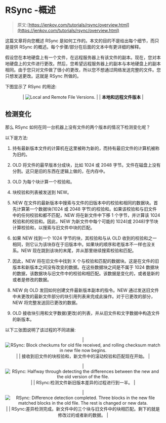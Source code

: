 # RSync -概述

> 原文:[https://jenkov.com/tutorials/rsync/overview.html](https://jenkov.com/tutorials/rsync/overview.html)

这篇文章将向您概述 RSync 是如何工作的。本文的目的不是给出每个细节，而只是提供 RSync 的概述。每个步骤/部分在后面的文本中有更详细的解释。

假设您在本地硬盘上有一个文件，在远程服务器上有该文件的副本。现在，您对本地硬盘上的文件进行更改。然后，您希望远程服务器上的副本与本地硬盘上的副本相同。由于您只对文件做了很小的更改，所以您不想通过网络发送完整的文件。您只想发送更改。这就是 RSync 所做的。

下图显示了 RSync 的用途:

<center>

| ![Local and Remote File Versions.](../Images/2fea49826298ffea6e5368101bae77dd.png) |
| **本地和远程文件版本** |

</center>

## 检测变化

那么 RSync 如何在同一台机器上没有文件的两个版本的情况下检测变化呢？

以下是方法:

1.  持有最新版本文件的计算机在这里被称为新的，而持有最旧文件的计算机被称为旧的。

2.  OLD 将文件的最早版本分成块，比如 1024 或 2048 字节。文件在磁盘上没有分割。这只是旧的东西在逻辑上做的，在内存中。

3.  OLD 为每个块计算一个校验和。

4.  块校验和列表被发送到 NEW。

5.  NEW 在文件的最新版本中搜索与文件的旧版本中的校验和相同的数据块。首先计算第一个数据块(1024 或 2048 字节)的校验和。如果该校验和与旧文件中的任何校验和都不匹配，NEW 将在新文件中下移 1 个字节，并计算该 1024 校验和的校验和。因此，NEW 为新文件中每个可能的 1024(或 2048)字节块计算校验和，以搜索与旧文件中块的匹配。

6.  如果 NEW 找到一个 1024 字节的块，其校验和与从 OLD 收到的校验和之一相同，则它认为该块存在于旧版本中。如果块的顺序和老版本不一样也没关系。NEW 现在跳到该块的末尾，并从那里继续搜索校验和匹配。

7.  因此，NEW 将在旧文件中找到 X 个与校验和匹配的数据块。这是在文件的旧版本和新版本之间没有改变的数据。在这些数据块之间是不属于 1024 数据块的数据，该数据块与旧文件中的校验和相匹配。该数据是变化的，或者是新的或者是修改的数据。

8.  NEW 向 OLD 发回如何创建文件最新版本副本的指令。NEW 通过发送旧文件中未更改的最新文件部分的块引用列表来完成此操作。对于已更改的部分，NEW 将完整发送回已更改的数据。

9.  OLD 接收块引用和文字数据(更改)的列表，并从旧文件和文字数据中构造文件的新版本。

以下三张图说明了该过程的不同进展:

<center>

| ![RSync: Block checkums for old file received, and rolling checksum match in new file now begins.](../Images/156045c5a1eb35b1f16f8237bef81b7e.png) |
| 接收到旧文件的块校验和，新文件中的滚动校验和匹配现在开始。 |

</center>

<center>

| ![RSync: Halfway through detecting the differences between the new and the old version of the file.](../Images/a8a881355b70342a1d6c05991ab0bc59.png) |
| RSync:检测文件新旧版本差异的过程进行到一半。 |

</center>

<center>

| ![RSync: Difference detection completed. Three blocks in the new file matched blocks in the old file. The rest is changed or new data.](../Images/81c3405178f6fb8b2bb4dd8c35c4c617.png) |
| RSync:差异检测完成。新文件中的三个块与旧文件中的块相匹配。剩下的就是修改过的或者新的数据。 |

</center>